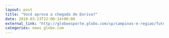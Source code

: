 ```yaml
---
layout: post
title: "Você aprova a chegada de Doriva?"
date: 2018-03-23T22:00:14+00:00
external_link: "http://globoesporte.globo.com/sp/campinas-e-regiao/futebol/times/ponte-preta/interatividade/enquete/2018/3/23/voce-aprova-doriva-como-tecnico-da-ponte-4f7a53c0-2ed7-11e8-be3a-0242ac110004.html"
categories: news globo.com
---
```

